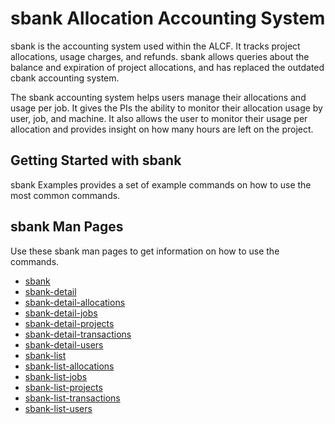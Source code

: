 # sbank Allocation Accounting System
sbank is the accounting system used within the ALCF. It tracks project allocations, usage charges, and refunds. sbank allows queries about the balance and expiration of project allocations, and has replaced the outdated cbank accounting system.

The sbank accounting system helps users manage their allocations and usage per job. It gives the PIs the ability to monitor their allocation usage by user, job, and machine. It also allows the user to monitor their usage per allocation and provides insight on how many hours are left on the project.

## Getting Started with sbank

sbank Examples provides a set of example commands on how to use the most common commands. 

## sbank Man Pages

Use these sbank man pages to get information on how to use the commands.

- [sbank](sbank.md)
- [sbank-detail](sbank-detail.md)
- [sbank-detail-allocations](sbank-detail-allocations.md)
- [sbank-detail-jobs](sbank-detail-jobs.md)
- [sbank-detail-projects](sbank-detail-projects.md)
- [sbank-detail-transactions](sbank-detail-transactions.md)
- [sbank-detail-users](sbank-detail-users.md)
- [sbank-list](sbank-list.md)
- [sbank-list-allocations](sbank-list-allocations.md)
- [sbank-list-jobs](sbank-list-jobs.md)
- [sbank-list-projects](sbank-list-projects.md)
- [sbank-list-transactions](sbank-list-transactions.md)
- [sbank-list-users](sbank-list-users.md)
